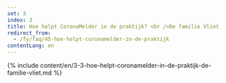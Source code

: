 ```yaml
---
set: 3
index: 3
title: Hoe helpt CoronaMelder in de praktijk? <br />De familie Vliet
redirect_from: 
  - /fy/faq/45-hoe-helpt-coronamelder-in-de-praktijk
contentLang: en
---
```

{% include content/en/3-3-hoe-helpt-coronamelder-in-de-praktijk-de-familie-vliet.md %}
